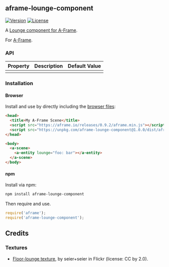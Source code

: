 ## aframe-lounge-component

[![Version](http://img.shields.io/npm/v/aframe-lounge-component.svg?style=flat-square)](https://npmjs.org/package/aframe-lounge-component)
[![License](http://img.shields.io/npm/l/aframe-lounge-component.svg?style=flat-square)](https://npmjs.org/package/aframe-lounge-component)

A [Lounge component for A-Frame](https://jgbarah.github.io/aframe-lounge-component).

For [A-Frame](https://aframe.io).

### API

| Property | Description | Default Value |
| -------- | ----------- | ------------- |
|          |             |               |

### Installation

#### Browser

Install and use by directly including the [browser files](dist):

```html
<head>
  <title>My A-Frame Scene</title>
  <script src="https://aframe.io/releases/0.9.2/aframe.min.js"></script>
  <script src="https://unpkg.com/aframe-lounge-component@1.0.0/dist/aframe-lounge-component.min.js"></script>
</head>

<body>
  <a-scene>
    <a-entity lounge="foo: bar"></a-entity>
  </a-scene>
</body>
```

#### npm

Install via npm:

```bash
npm install aframe-lounge-component
```

Then require and use.

```js
require('aframe');
require('aframe-lounge-component');
```
## Credits
### Textures
* [Floor-lounge texture](https://www.flickr.com/photos/seier/4342331255), by seier+seier in Flickr (license: CC by 2.0).
